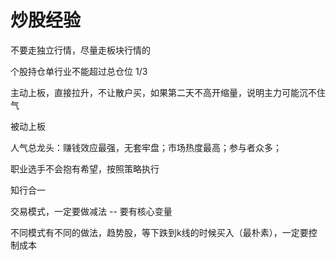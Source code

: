 # 炒股经验

不要走独立行情，尽量走板块行情的

个股持仓单行业不能超过总仓位 1/3

主动上板，直接拉升，不让散户买，如果第二天不高开缩量，说明主力可能沉不住气

被动上板

人气总龙头：赚钱效应最强，无套牢盘；市场热度最高；参与者众多；

职业选手不会抱有希望，按照策略执行

知行合一

交易模式，一定要做减法 -- 要有核心变量

不同模式有不同的做法，趋势股，等下跌到k线的时候买入（最朴素），一定要控制成本